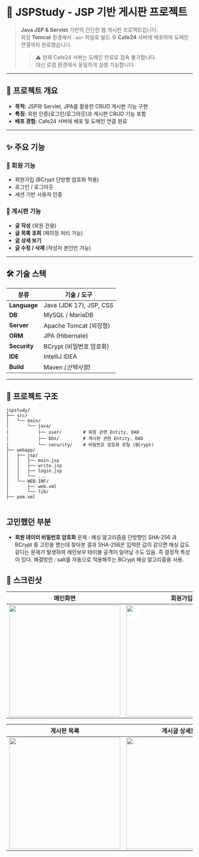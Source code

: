 # 📜 **JSPStudy - JSP 기반 게시판 프로젝트**

> **Java JSP & Servlet** 기반의 간단한 웹 게시판 프로젝트입니다.  
> 외장 **Tomcat** 환경에서 `.war` 파일로 빌드 후 **Cafe24** 서버에 배포하여 도메인 연결까지 완료했습니다.
> > ⚠️ 현재 Cafe24 서버는 도메인 만료로 접속 불가합니다.  
> 대신 로컬 환경에서 동일하게 실행 가능합니다.


---

## 🚀 **프로젝트 개요**
- **목적:** JSP와 Servlet, JPA를 활용한 CRUD 게시판 기능 구현  
- **특징:** 회원 인증(로그인/로그아웃)과 게시판 CRUD 기능 포함  
- **배포 경험:** Cafe24 서버에 배포 및 도메인 연결 완료  

---

## ✨ **주요 기능**

### 👤 회원 기능
- 회원가입 (BCrypt 단방향 암호화 적용)
- 로그인 / 로그아웃
- 세션 기반 사용자 인증

### 📝 게시판 기능
- **글 작성** (회원 전용)
- **글 목록 조회** (페이징 처리 가능)
- **글 상세 보기**
- **글 수정 / 삭제** (작성자 본인만 가능)

---

## 🛠 **기술 스택**

| 분류         | 기술 / 도구                          |
|--------------|--------------------------------------|
| **Language** | Java (JDK 17), JSP, CSS              |
| **DB**       | MySQL / MariaDB                      |
| **Server**   | Apache Tomcat (외장형)               |
| **ORM**      | JPA (Hibernate)                      |
| **Security** | BCrypt (비밀번호 암호화)              |
| **IDE**      | IntelliJ IDEA                        |
| **Build**    | Maven *(선택사항)*                   |

---

## 📂 **프로젝트 구조**

```plaintext
jspstudy/
├── src/
│   └── main/
│       └── java/
│           ├── user/        # 회원 관련 Entity, DAO
│           ├── bbs/         # 게시판 관련 Entity, DAO
│           └── security/    # 비밀번호 암호화 유틸 (BCrypt)
├── webapp/
│   ├── jsp/
│   │   ├── main.jsp
│   │   ├── write.jsp
│   │   ├── login.jsp
│   │   └── ...
│   └── WEB-INF/
│       ├── web.xml
│       └── lib/
├── pom.xml


```
## 고민했던 부분
- **회원 데이터 비밀번호 암호화**
  문제 :  해싱 알고리즘을 단방향인 SHA-256 과 BCrypt 중 고민을 했는데  찾아본 결과 SHA-256은 입력한 값이 같으면 해싱 값도 같다는 문제가 발생하여 레인보우 테이블 공격이 일어날 수도 있음. 즉 결정적 특성이 있다.
  해결방안 : salt를 자동으로 적용해주는 BCrypt 해싱 알고리즘을 사용.


## 📸 스크린샷


| 메인화면 | 회원가입 | 로그인 |
|---|---|---|
| <img src="https://github.com/user-attachments/assets/2752edee-a0bb-447f-b573-10c38228af81" width="300"/> | <img src="https://github.com/user-attachments/assets/e5f7ee59-8322-4102-b756-8aeb86c4c36a" width="300"/> | <img src="https://github.com/user-attachments/assets/b4f4310c-3e28-4a30-83c0-4dca10f78396" width="300"/> |

| 게시판 목록 | 게시글 상세보기 | 게시글 작성 |
|---|---|---|
| <img src="https://github.com/user-attachments/assets/7e550dea-45b3-4226-9e90-22b09dc38468" width="300"/> | <img src="https://github.com/user-attachments/assets/5b07c0ad-d9ba-4dc6-a3e7-46f494e2ac2a" width="300"/> | <img src="https://github.com/user-attachments/assets/ebf85906-e94d-43a5-8914-c29b346ff21d" width="300"/> |



